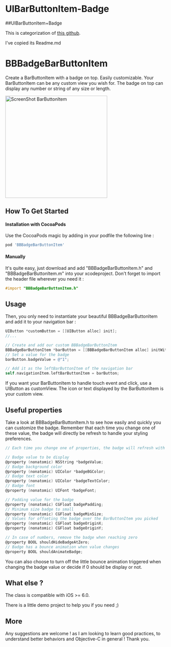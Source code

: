 UIBarButtonItem-Badge
=====================

##UIBarButtonItem+Badge

This is categorization of [this github](https://github.com/TanguyAladenise/BBBadgeBarButtonItem).

I've copied its Readme.md

BBBadgeBarButtonItem
==============

<p>Create a BarButtonItem with a badge on top. Easily customizable.
Your BarButtonItem can be any custom view you wish for. The badge on top can display any number or string of any size or length.</p>

<img alt="ScreenShot BarButtonItem" src="https://github.com/TanguyAladenise/BBBadgeBarButtonItem/blob/master/screenshot.png?raw=true" width="320px"/>


How To Get Started
------------------

#### Installation with CocoaPods

Use the CocoaPods magic by adding in your podfile the following line :

```ruby
pod 'BBBadgeBarButtonItem'
```

#### Manually

It's quite easy, just download and add "BBBadgeBarButtonItem.h" and "BBBadgeBarButtonItem.m" into your xcodeproject.
Don't forget to import the header file wherever you need it :

``` objective-c
#import "BBBadgeBarButtonItem.h"
```

Usage
------------------

Then, you only need to instantiate your beautiful BBBadgeBarButtonItem and add it to your navigation bar :

``` objective-c
UIButton *customButton = [[UIButton alloc] init];
//...

// Create and add our custom BBBadgeBarButtonItem
BBBadgeBarButtonItem *barButton = [[BBBadgeBarButtonItem alloc] initWithCustomUIButton:customButton];
// Set a value for the badge
barButton.badgeValue = @"1";

// Add it as the leftBarButtonItem of the navigation bar
self.navigationItem.leftBarButtonItem = barButton;
```

If you want your BarButtonItem to handle touch event and click, use a UIButton as customView.
The icon or text displayed by the BarButtonItem is your custom view.


Useful properties
---------------

Take a look at BBBadgeBarButtonItem.h to see how easily and quickly you can customize the badge.
Remember that each time you change one of these value, the badge will directly be refresh to handle your styling preferences.

``` objective-c
// Each time you change one of properties, the badge will refresh with your changes

// Badge value to be display
@property (nonatomic) NSString *badgeValue;
// Badge background color
@property (nonatomic) UIColor *badgeBGColor;
// Badge text color
@property (nonatomic) UIColor *badgeTextColor;
// Badge font
@property (nonatomic) UIFont *badgeFont;

// Padding value for the badge
@property (nonatomic) CGFloat badgePadding;
// Minimum size badge to small
@property (nonatomic) CGFloat badgeMinSize;
// Values for offseting the badge over the BarButtonItem you picked
@property (nonatomic) CGFloat badgeOriginX;
@property (nonatomic) CGFloat badgeOriginY;

// In case of numbers, remove the badge when reaching zero
@property BOOL shouldHideBadgeAtZero;
// Badge has a bounce animation when value changes
@property BOOL shouldAnimateBadge;
```

You can also choose to turn off the little bounce animation triggered when changing the badge value or decide if 0 should be display or not.

What else ?
---------------

The class is compatible with iOS >= 6.0.

There is a little demo project to help you if you need ;)


More
----

<p>Any suggestions are welcome ! as I am looking to learn good practices, to understand better behaviors and Objective-C in general !
Thank you.</p>




